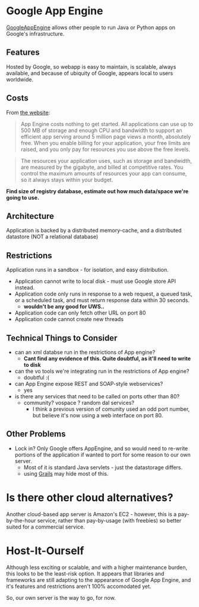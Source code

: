# Google App Engine #

[GoogleAppEngine](http://code.google.com/appengine/) allows other people to run Java or Python apps on Google's infrastructure.

## Features ##

Hosted by Google, so webapp is easy to maintain, is scalable, always available, and because of ubiquity of Google, appears local to users worldwide.

## Costs ##

From [the website](http://code.google.com/appengine/docs/whatisgoogleappengine.html):

> App Engine costs nothing to get started. All applications can use up to 500 MB of storage
> and enough CPU and bandwidth to support an efficient app serving around 5 million page
> views a month, absolutely free. When you enable billing for your application, your free
> limits are raised, and you only pay for resources you use above the free levels.

> The resources your application uses, such as storage and bandwidth, are measured by the gigabyte, and billed at competitive rates. You control the maximum amounts of resources your app can consume, so it always stays within your budget.

**Find size of registry database, estimate out how much data/space we're going to use.**

## Architecture ##
Application is backed by a distributed memory-cache, and a distributed datastore (NOT a relational database)

## Restrictions ##
Application runs in a sandbox - for isolation, and easy distribution.
  * Application cannot write to local disk - must use Google store API instead.
  * Application code only runs in response to a web request, a queued task, or a scheduled task, and must return response data within 30 seconds.
    * **wouldn't be any good for UWS..**
  * Application code can only fetch other URL on port 80
  * Application code cannot create new threads

## Technical Things to Consider ##
  * can an xml databse run in the restrictions of App engine?
    * **Cant find any evidence of this. Quite doubtful, as it'll need to write to disk**
  * can the vo tools we're integrating run in the restrictions of App engine?
    * doubtful :(
  * can App Engine expose REST and SOAP-style webservices?
    * yes
  * is there any services that need to be called on ports other than 80?
    * community? vospace ? random dal services?
      * I think a previous version of comunity used an odd port number, but believe it's now using a web interface on port 80.

## Other Problems ##
  * Lock in? Only Google offers AppEngine, and so would need to re-write portions of the application if wanted to port for some reason to our own server.
    * Most of it is standard Java servlets - just the datastorage differs.
    * using [Grails](http://www.grails.org/) may hide most of this.

# Is there other cloud alternatives? #

Another cloud-based app server is Amazon's EC2 - however, this is a pay-by-the-hour service, rather than pay-by-usage (with freebies) so better suited for a commercial service.

# Host-It-Ourself #
Although less exciting or scalable, and with a higher maintenance burden, this looks to be the least-risk option. It appears that libraries and frameworks are still adapting to the appearance of Google App Engine, and it's features and restrictions aren't 100% accomodated yet.

So, our own server is the way to go, for now.